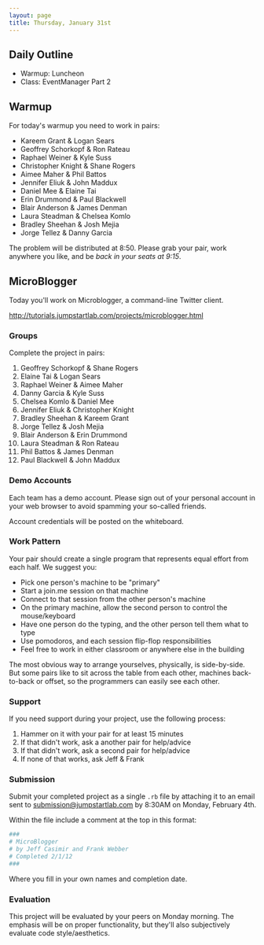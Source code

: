 ```yaml
---
layout: page
title: Thursday, January 31st
---
```


## Daily Outline

* Warmup: Luncheon
* Class: EventManager Part 2

## Warmup

For today's warmup you need to work in pairs:

* Kareem Grant & Logan Sears
* Geoffrey Schorkopf & Ron Rateau
* Raphael Weiner & Kyle Suss
* Christopher Knight & Shane Rogers
* Aimee Maher & Phil Battos
* Jennifer Eliuk & John Maddux
* Daniel Mee & Elaine Tai
* Erin Drummond & Paul Blackwell
* Blair Anderson & James Denman
* Laura Steadman & Chelsea Komlo
* Bradley Sheehan & Josh Mejia
* Jorge Tellez & Danny Garcia

The problem will be distributed at 8:50. Please grab your pair, work anywhere you like, and be *back in your seats at 9:15*.

## MicroBlogger

Today you'll work on Microblogger, a command-line Twitter client.

http://tutorials.jumpstartlab.com/projects/microblogger.html

### Groups

Complete the project in pairs:

1. Geoffrey Schorkopf & Shane Rogers
2. Elaine Tai & Logan Sears
3. Raphael Weiner & Aimee Maher
4. Danny Garcia & Kyle Suss
5. Chelsea Komlo & Daniel Mee
6. Jennifer Eliuk & Christopher Knight
7. Bradley Sheehan & Kareem Grant
8. Jorge Tellez & Josh Mejia
9. Blair Anderson & Erin Drummond
10. Laura Steadman & Ron Rateau
11. Phil Battos & James Denman
12. Paul Blackwell & John Maddux

### Demo Accounts

Each team has a demo account. Please sign out of your personal account in your web browser to avoid spamming your so-called friends.

Account credentials will be posted on the whiteboard.

### Work Pattern

Your pair should create a single program that represents equal effort from each half. We suggest you:

* Pick one person's machine to be "primary"
* Start a join.me session on that machine
* Connect to that session from the other person's machine
* On the primary machine, allow the second person to control the mouse/keyboard
* Have one person do the typing, and the other person tell them what to type
* Use pomodoros, and each session flip-flop responsibilities
* Feel free to work in either classroom or anywhere else in the building

The most obvious way to arrange yourselves, physically, is side-by-side. But some pairs like to sit across the table from each other, machines back-to-back or offset, so the programmers can easily see each other.

### Support

If you need support during your project, use the following process:

1. Hammer on it with your pair for at least 15 minutes
2. If that didn't work, ask a another pair for help/advice
3. If that didn't work, ask a second pair for help/advice
4. If none of that works, ask Jeff & Frank

### Submission

Submit your completed project as a single `.rb` file by attaching it to an email sent to submission@jumpstartlab.com by 8:30AM on Monday, February 4th.

Within the file include a comment at the top in this format:

```ruby
###
# MicroBlogger
# by Jeff Casimir and Frank Webber
# Completed 2/1/12
###
```

Where you fill in your own names and completion date.

### Evaluation

This project will be evaluated by your peers on Monday morning. The emphasis will be on proper functionality, but they'll also subjectively evaluate code style/aesthetics.